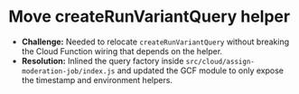# Move createRunVariantQuery helper

- **Challenge:** Needed to relocate `createRunVariantQuery` without breaking the Cloud Function wiring that depends on the helper.
- **Resolution:** Inlined the query factory inside `src/cloud/assign-moderation-job/index.js` and updated the GCF module to only expose the timestamp and environment helpers.
